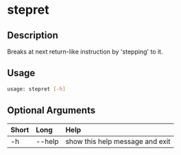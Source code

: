 <!-- THIS PART OF THIS FILE IS AUTOGENERATED. DO NOT MODIFY IT. See scripts/generate_docs.sh -->




# stepret

## Description


Breaks at next return-like instruction by 'stepping' to it.
## Usage


```bash
usage: stepret [-h]

```
## Optional Arguments

|Short|Long|Help|
| :--- | :--- | :--- |
|-h|--help|show this help message and exit|

<!-- END OF AUTOGENERATED PART. Do not modify this line or the line below, they mark the end of the auto-generated part of the file. If you want to extend the documentation in a way which cannot easily be done by adding to the command help description, write below the following line. -->
<!-- ------------\>8---- ----\>8---- ----\>8------------ -->
